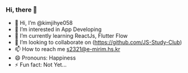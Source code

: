 ### Hi, there 👋

- 👋 Hi, I’m @kimjihye058
- 👀 I’m interested in App Developing
- 🌱 I’m currently learning ReactJs, Flutter Flow
- 💞️ I’m looking to collaborate on (https://github.com/JS-Study-Club)
- 📫 How to reach me s2321@e-mirim.hs.kr
- 😄 Pronouns: Happiness
- ⚡ Fun fact: Not Yet...
